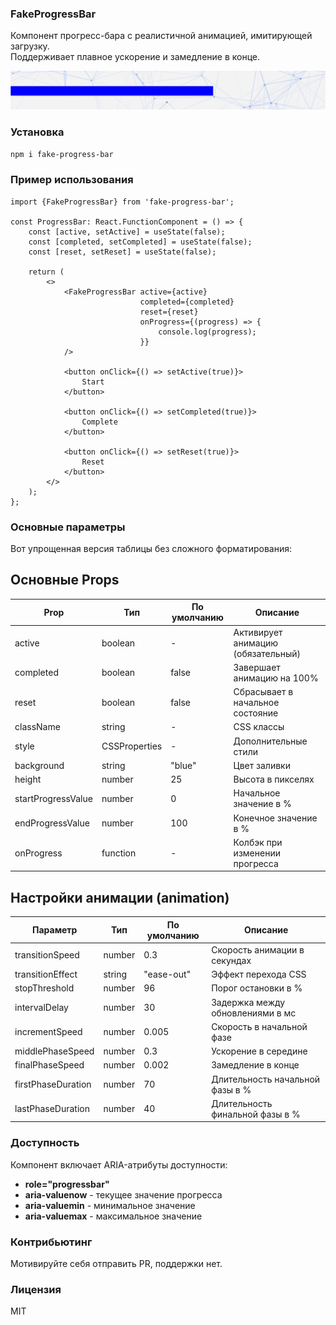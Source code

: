 ### FakeProgressBar

Компонент прогресс-бара с реалистичной анимацией, имитирующей загрузку.<br/>
Поддерживает плавное ускорение и замедление в конце.

![cover.png](cover.png)

### Установка

```sh
npm i fake-progress-bar
```

### Пример использования

```tsx
import {FakeProgressBar} from 'fake-progress-bar';

const ProgressBar: React.FunctionComponent = () => {
    const [active, setActive] = useState(false);
    const [completed, setCompleted] = useState(false);
    const [reset, setReset] = useState(false);

    return (
        <>
            <FakeProgressBar active={active}
                             completed={completed}
                             reset={reset}
                             onProgress={(progress) => {
                                 console.log(progress);
                             }}
            />

            <button onClick={() => setActive(true)}>
                Start
            </button>

            <button onClick={() => setCompleted(true)}>
                Complete
            </button>

            <button onClick={() => setReset(true)}>
                Reset
            </button>
        </>
    );
};
```

### Основные параметры

Вот упрощенная версия таблицы без сложного форматирования:

## Основные Props

| Prop               | Тип           | По умолчанию | Описание                           |
|--------------------|---------------|--------------|------------------------------------|
| active             | boolean       | -            | Активирует анимацию (обязательный) |
| completed          | boolean       | false        | Завершает анимацию на 100%         |
| reset              | boolean       | false        | Сбрасывает в начальное состояние   |
| className          | string        | -            | CSS классы                         |
| style              | CSSProperties | -            | Дополнительные стили               |
| background         | string        | "blue"       | Цвет заливки                       |
| height             | number        | 25           | Высота в пикселях                  |
| startProgressValue | number        | 0            | Начальное значение в %             |
| endProgressValue   | number        | 100          | Конечное значение в %              |
| onProgress         | function      | -            | Колбэк при изменении прогресса     |

## Настройки анимации (animation)

| Параметр           | Тип    | По умолчанию | Описание                          |
|--------------------|--------|--------------|-----------------------------------|
| transitionSpeed    | number | 0.3          | Скорость анимации в секундах      |
| transitionEffect   | string | "ease-out"   | Эффект перехода CSS               |
| stopThreshold      | number | 96           | Порог остановки в %               |
| intervalDelay      | number | 30           | Задержка между обновлениями в мс  |
| incrementSpeed     | number | 0.005        | Скорость в начальной фазе         |
| middlePhaseSpeed   | number | 0.3          | Ускорение в середине              |
| finalPhaseSpeed    | number | 0.002        | Замедление в конце                |
| firstPhaseDuration | number | 70           | Длительность начальной фазы в %   |
| lastPhaseDuration  | number | 40           | Длительность финальной фазы в %   |

### Доступность

Компонент включает ARIA-атрибуты доступности:

* **role="progressbar"**
* **aria-valuenow** - текущее значение прогресса
* **aria-valuemin** - минимальное значение
* **aria-valuemax** - максимальное значение

### Контрибьютинг

Мотивируйте себя отправить PR, поддержки нет.

### Лицензия

MIT
